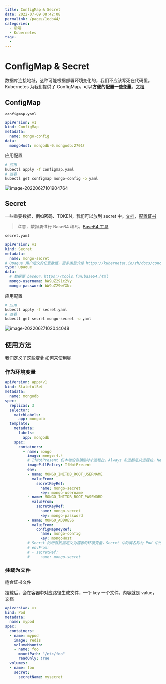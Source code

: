 ```yaml
---
title: ConfigMap & Secret
date: 2022-07-09 08:42:08
permalink: /pages/1ecb44/
categories:
  - 后端
  - Kubernetes
tags:
  - 
---
```

# ConfigMap & Secret

数据库连接地址，这种可能根据部署环境变化的，我们不应该写死在代码里。
Kubernetes 为我们提供了 ConfigMap，可以**方便的配置一些变量**。[文档](https://kubernetes.io/zh/docs/concepts/configuration/configmap/)

## ConfigMap

`configmap.yaml`

```yaml
apiVersion: v1
kind: ConfigMap
metadata:
  name: mongo-config
data:
  mongoHost: mongodb-0.mongodb:27017
```

应用配置

```sh
# 应用
kubectl apply -f configmap.yaml
# 查看
kubectl get configmap mongo-config -o yaml
```

![image-20220627101904764](https://cdn.jsdelivr.net/gh/Iekrwh/images/md-images/image-20220627101904764.png)

## Secret

一些重要数据，例如密码、TOKEN，我们可以放到 secret 中。[文档](https://kubernetes.io/zh/docs/concepts/configuration/secret/)，[配置证书](https://kubernetes.io/zh/docs/concepts/configuration/secret/#tls-secret)

> 注意，数据要进行 Base64 编码。[Base64 工具](https://tools.fun/base64.html)

`secret.yaml`

```yaml
apiVersion: v1
kind: Secret
metadata:
  name: mongo-secret
# Opaque 用户定义的任意数据，更多类型介绍 https://kubernetes.io/zh/docs/concepts/configuration/secret/#secret-types
type: Opaque
data:
  # 数据要 base64。https://tools.fun/base64.html
  mongo-username: bW9uZ291c2Vy
  mongo-password: bW9uZ29wYXNz
```

应用配置

```sh
# 应用
kubectl apply -f secret.yaml
# 查看
kubectl get secret mongo-secret -o yaml
```

![image-20220627102044048](https://cdn.jsdelivr.net/gh/Iekrwh/images/md-images/image-20220627102044048.png)

## 使用方法

我们定义了这些变量 如何来使用呢

### 作为环境变量



```yaml
apiVersion: apps/v1
kind: StatefulSet
metadata:
  name: mongodb
spec:
  replicas: 3
  selector:
    matchLabels:
      app: mongodb
  template:
    metadata:
      labels:
        app: mongodb
    spec:
      containers:
        - name: mongo
          image: mongo:4.4
          # IfNotPresent 仅本地没有镜像时才远程拉，Always 永远都是从远程拉，Never 永远只用本地镜像，本地没有则报错
          imagePullPolicy: IfNotPresent
          env:
          - name: MONGO_INITDB_ROOT_USERNAME
            valueFrom:
              secretKeyRef:
                name: mongo-secret
                key: mongo-username
          - name: MONGO_INITDB_ROOT_PASSWORD
            valueFrom:
              secretKeyRef:
                name: mongo-secret
                key: mongo-password
          - name: MONGO_ADDRESS
            valueFrom:
              configMapKeyRef:
                name: mongo-config
                key: mongoHost
          # Secret 的所有数据定义为容器的环境变量，Secret 中的键名称为 Pod 中的环境变量名称
          # envFrom:
          # - secretRef:
          #     name: mongo-secret
```



### 挂载为文件

适合证书文件

挂载后，会在容器中对应路径生成文件，一个 key 一个文件，内容就是 value，[文档](https://kubernetes.io/zh/docs/concepts/configuration/secret/#using-secrets-as-files-from-a-pod)

```yaml
apiVersion: v1
kind: Pod
metadata:
  name: mypod
spec:
  containers:
  - name: mypod
    image: redis
    volumeMounts:
    - name: foo
      mountPath: "/etc/foo"
      readOnly: true
  volumes:
  - name: foo
    secret:
      secretName: mysecret
```


